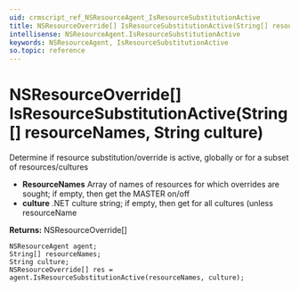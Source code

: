 ```yaml
---
uid: crmscript_ref_NSResourceAgent_IsResourceSubstitutionActive
title: NSResourceOverride[] IsResourceSubstitutionActive(String[] resourceNames, String culture)
intellisense: NSResourceAgent.IsResourceSubstitutionActive
keywords: NSResourceAgent, IsResourceSubstitutionActive
so.topic: reference
---
```


# NSResourceOverride[] IsResourceSubstitutionActive(String[] resourceNames, String culture)

Determine if resource substitution/override is active, globally or for a subset of resources/cultures

* **ResourceNames** Array of names of resources for which overrides are sought; if empty, then get the MASTER on/off
* **culture** .NET culture string; if empty, then get for all cultures (unless resourceName

**Returns:** NSResourceOverride[]

```crmscript
NSResourceAgent agent;
String[] resourceNames;
String culture;
NSResourceOverride[] res = agent.IsResourceSubstitutionActive(resourceNames, culture);
```

